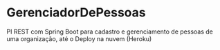 # GerenciadorDePessoas
 PI REST com Spring Boot para cadastro e gerenciamento de pessoas de uma organização, até o Deploy na nuvem (Heroku)
